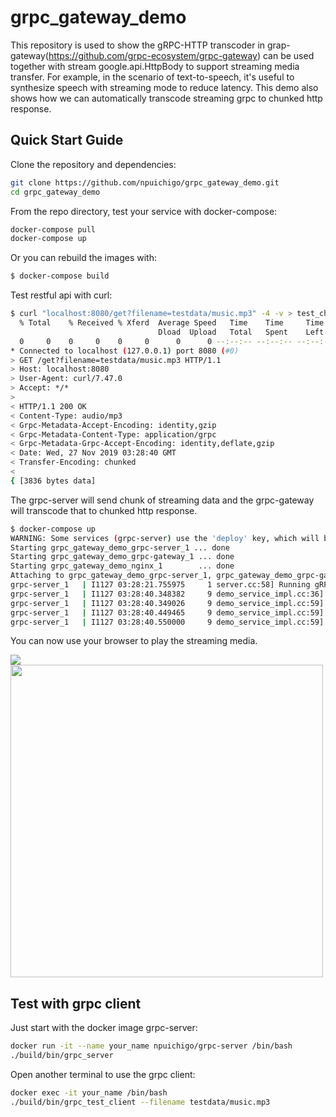 # grpc_gateway_demo

This repository is used to show the gRPC-HTTP transcoder in grap-gateway(https://github.com/grpc-ecosystem/grpc-gateway) can be used together with stream google.api.HttpBody to support streaming media transfer. For example, in the scenario of text-to-speech, it's useful to synthesize speech with streaming mode to reduce latency. This demo also shows how we can automatically transcode streaming grpc to chunked http response.

## Quick Start Guide

Clone the repository and dependencies:
```sh
git clone https://github.com/npuichigo/grpc_gateway_demo.git
cd grpc_gateway_demo
```

From the repo directory, test your service with docker-compose:
```sh
docker-compose pull
docker-compose up
```

Or you can rebuild the images with:

```sh
$ docker-compose build
```

Test restful api with curl:

```sh
$ curl "localhost:8080/get?filename=testdata/music.mp3" -4 -v > test_chunk_music.mp3
  % Total    % Received % Xferd  Average Speed   Time    Time     Time  Current
                                 Dload  Upload   Total   Spent    Left  Speed
  0     0    0     0    0     0      0      0 --:--:-- --:--:-- --:--:--     0*   Trying 127.0.0.1...
* Connected to localhost (127.0.0.1) port 8080 (#0)
> GET /get?filename=testdata/music.mp3 HTTP/1.1
> Host: localhost:8080
> User-Agent: curl/7.47.0
> Accept: */*
> 
< HTTP/1.1 200 OK
< Content-Type: audio/mp3
< Grpc-Metadata-Accept-Encoding: identity,gzip
< Grpc-Metadata-Content-Type: application/grpc
< Grpc-Metadata-Grpc-Accept-Encoding: identity,deflate,gzip
< Date: Wed, 27 Nov 2019 03:28:40 GMT
< Transfer-Encoding: chunked
< 
{ [3836 bytes data]
```

The grpc-server will send chunk of streaming data and the grpc-gateway will transcode that to chunked http response.
```sh
$ docker-compose up
WARNING: Some services (grpc-server) use the 'deploy' key, which will be ignored. Compose does not support 'deploy' configuration - use `docker stack deploy` to deploy to a swarm.
Starting grpc_gateway_demo_grpc-server_1 ... done
Starting grpc_gateway_demo_grpc-gateway_1 ... done
Starting grpc_gateway_demo_nginx_1        ... done
Attaching to grpc_gateway_demo_grpc-server_1, grpc_gateway_demo_grpc-gateway_1, grpc_gateway_demo_nginx_1
grpc-server_1   | I1127 03:28:21.755975     1 server.cc:58] Running gRPC Server at 0.0.0.0:9090 ...
grpc-server_1   | I1127 03:28:40.348382     9 demo_service_impl.cc:36] Get audio from grpc server: testdata/music.mp3
grpc-server_1   | I1127 03:28:40.349026     9 demo_service_impl.cc:59] Send 65536 bytes
grpc-server_1   | I1127 03:28:40.449465     9 demo_service_impl.cc:59] Send 65536 bytes
grpc-server_1   | I1127 03:28:40.550000     9 demo_service_impl.cc:59] Send 65536 bytes
```

You can now use your browser to play the streaming media.

<img src="https://github.com/npuichigo/grpc_gateway_demo/blob/master/images/play_mp3.png"/>
<img src="https://github.com/npuichigo/grpc_gateway_demo/blob/master/images/header.png" width="500"/>

## Test with grpc client

Just start with the docker image grpc-server:
```sh
docker run -it --name your_name npuichigo/grpc-server /bin/bash
./build/bin/grpc_server
```

Open another terminal to use the grpc client:
```sh
docker exec -it your_name /bin/bash
./build/bin/grpc_test_client --filename testdata/music.mp3
```


